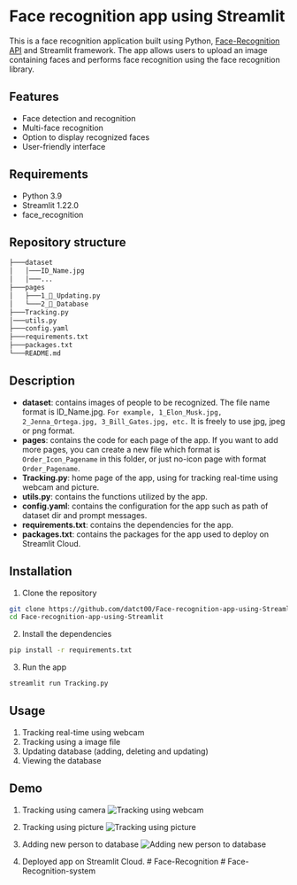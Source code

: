 # Face recognition app using Streamlit

This is a face recognition application built using Python, [Face-Recognition API](https://github.com/ageitgey/face_recognition) and Streamlit framework. The app allows users to upload an image containing faces and performs face recognition using the face recognition library.

## Features

- Face detection and recognition
- Multi-face recognition
- Option to display recognized faces
- User-friendly interface

## Requirements 
- Python 3.9
- Streamlit 1.22.0
- face_recognition 

## Repository structure
```bash
├───dataset
│   │───ID_Name.jpg
│   │───...
├───pages
│   ├───1_🔧_Updating.py
│   └───2_💾_Database
├───Tracking.py
│───utils.py
├───config.yaml 
├───requirements.txt
├───packages.txt
└───README.md
```

## Description
- **dataset**: contains images of people to be recognized. The file name format is ID_Name.jpg. `For example, 1_Elon_Musk.jpg, 2_Jenna_Ortega.jpg, 3_Bill_Gates.jpg, etc.` It is freely to use jpg, jpeg or png format.
- **pages**: contains the code for each page of the app. If you want to add more pages, you can create a new file which format is `Order_Icon_Pagename` in this folder, or just no-icon page with format `Order_Pagename`.
- **Tracking.py**: home page of the app, using for tracking real-time using webcam and picture.
- **utils.py**: contains the functions utilized by the app.
- **config.yaml**: contains the configuration for the app such as path of dataset dir and prompt messages.
- **requirements.txt**: contains the dependencies for the app.
- **packages.txt**: contains the packages for the app used to deploy on Streamlit Cloud.



## Installation
1. Clone the repository
```bash
git clone https://github.com/datct00/Face-recognition-app-using-Streamlit.git
cd Face-recognition-app-using-Streamlit
```

2. Install the dependencies
```bash
pip install -r requirements.txt
```

3. Run the app
```bash
streamlit run Tracking.py
```

## Usage
1. Tracking real-time using webcam 
2. Tracking using a image file 
3. Updating database (adding, deleting and updating)
4. Viewing the database


## Demo

1.  Tracking using camera
![Tracking using webcam](assets/webcam.gif) 

2. Tracking using picture 
![Tracking using picture](assets/tracking.png)

3. Adding new person to database
![Adding new person to database](assets/adding.png)

4. Deployed app on Streamlit Cloud. #   F a c e - R e c o g n i t i o n  
 #   F a c e - R e c o g n i t i o n - s y s t e m  
 